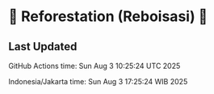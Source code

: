 
# 🌳 Reforestation (Reboisasi) 🌲

## Last Updated

GitHub Actions time: Sun Aug  3 10:25:24 UTC 2025

Indonesia/Jakarta time: Sun Aug  3 17:25:24 WIB 2025
